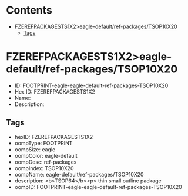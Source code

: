 



Contents
========

* [FZEREFPACKAGESTS1X2>eagle-default/ref-packages/TSOP10X20](#fzerefpackagests1x2eagle-defaultref-packagestsop10x20)
	* [Tags](#tags)

# FZEREFPACKAGESTS1X2>eagle-default/ref-packages/TSOP10X20

- ID: FOOTPRINT-eagle-eagle-default-ref-packages-TSOP10X20
- Hex ID: FZEREFPACKAGESTS1X2
- Name: 
- Description: 

## Tags

- hexID: FZEREFPACKAGESTS1X2
- oompType: FOOTPRINT
- oompSize: eagle
- oompColor: eagle-default
- oompDesc: ref-packages
- oompIndex: TSOP10X20
- oompName: eagle-default/ref-packages/TSOP10X20
- description: &lt;b&gt;TSOP64&lt;/b&gt;&lt;p&gt;&#xD;
thin small outline package
- oompID: FOOTPRINT-eagle-eagle-default-ref-packages-TSOP10X20
